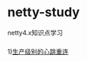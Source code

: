 # netty-study

netty4.x知识点学习



### 
1)[生产级别的心跳重连](https://github.com/BazingaLyn/netty-study/tree/master/src/main/java/com/lyncc/netty/idle)

